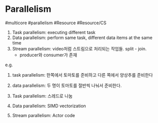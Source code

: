 # Parallelism
#multicore #parallelism #Resource #Resource/CS 


1. Task parallelism: executing different task
2. Data parallelism: perform same task, different data items at the same time
3. Stream parallelism: video처럼 스트림으로 처리되는 작업들. split - join.
	- producer와 consumer가 존재

e.g.
1. task parallelism: 한쪽에서 토마토를 준비하고 다른 쪽에서 양상추를 준비한다
2. data parallelism: 두 명이 토마토를 절반씩 나눠서 준비한다.


1. Task parallelism: 스레드로 나눔
2. Data parallelism: SIMD vectorization
3. Stream parallelism: Actor code